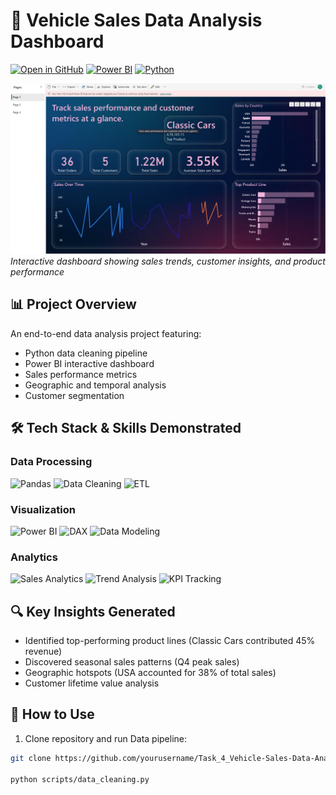 # 🚗 Vehicle Sales Data Analysis Dashboard
[![Open in GitHub](https://img.shields.io/badge/GitHub-View_Repository-blue?logo=github)](https://github.com/yourusername/Task_4_Vehicle-Sales-Data-Analysis)
[![Power BI](https://img.shields.io/badge/Power_BI-F2C811?logo=powerbi&logoColor=000)](https://powerbi.microsoft.com/)
[![Python](https://img.shields.io/badge/Python-3776AB?logo=python&logoColor=white)](https://python.org)

![Power BI Dashboard](Page-1.png)  
*Interactive dashboard showing sales trends, customer insights, and product performance*

## 📊 Project Overview
An end-to-end data analysis project featuring:
- Python data cleaning pipeline
- Power BI interactive dashboard
- Sales performance metrics
- Geographic and temporal analysis
- Customer segmentation


## 🛠️ Tech Stack & Skills Demonstrated

### Data Processing
![Pandas](https://img.shields.io/badge/Pandas-150458?logo=pandas&logoColor=white)
![Data Cleaning](https://img.shields.io/badge/Data_Cleaning-Expert-orange)
![ETL](https://img.shields.io/badge/ETL_Processes-Advanced-blue)

### Visualization
![Power BI](https://img.shields.io/badge/Power_BI_Visualizations-Expert-yellow)
![DAX](https://img.shields.io/badge/DAX-Advanced-blueviolet)
![Data Modeling](https://img.shields.io/badge/Data_Modeling-Advanced-green)

### Analytics
![Sales Analytics](https://img.shields.io/badge/Sales_Analytics-Expert-ff69b4)
![Trend Analysis](https://img.shields.io/badge/Trend_Analysis-Advanced-9cf)
![KPI Tracking](https://img.shields.io/badge/KPI_Metrics-Advanced-lightgrey)


## 🔍 Key Insights Generated
- Identified top-performing product lines (Classic Cars contributed 45% revenue)
- Discovered seasonal sales patterns (Q4 peak sales)
- Geographic hotspots (USA accounted for 38% of total sales)
- Customer lifetime value analysis

## 🚀 How to Use
1. Clone repository and run Data pipeline:
```bash
git clone https://github.com/yourusername/Task_4_Vehicle-Sales-Data-Analysis.git

python scripts/data_cleaning.py
